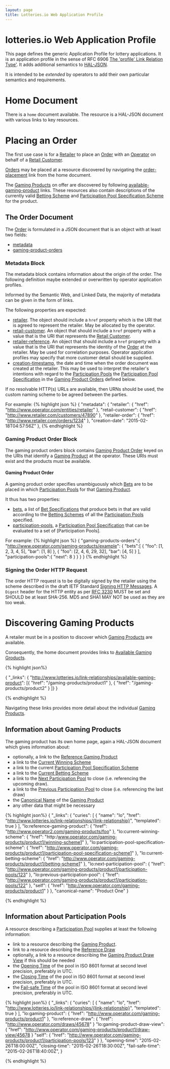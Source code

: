 ```yaml
---
layout: page
title: Lotteries.io Web Application Profile
---
```


# lotteries.io Web Application Profile

This page defines the generic Application Profile for lottery applications. It is an application profile in the sense of RFC 6906 [The 'profile' Link Relation Type'](https://www.ietf.org/rfc/rfc6906.txt). It adds additional semantics to [HAL-JSON](http://stateless.co/hal_specification.html).

It is intended to be *extended* by operators to add their own particular semantics and requirements.

# Home Document

There is a `home` document available. The resource is a HAL-JSON document with various links to key resources.

# Placing an Order

The first use case is for a [Retailer](../concepts/retailer) to place an [Order](../concepts/order) with an [Operator](../concepts/operator) on behalf of a [Retail Customer](../concepts/retail-customer).

[Orders](../concepts/order) may be placed at a resource discovered by navigating the [order-placement](../link-relationships/order-placement) link from the home document.

The [Gaming Products](../concepts/gaming-product) on offer are discovered by following [available-gaming-product](../link-relationships/available-gaming-product) links. These resources also contain descriptions of the currently valid [Betting Scheme](../concepts/betting-scheme) and [Participation Pool Specification Scheme](../concepts/participation-pool-specification-scheme) for the product.

## The Order Document

The [Order](../concepts/order) is formulated in a JSON document that is an object with at least two fields:

- [metadata](../properties/metadata)
- [gaming-product-orders](../properties/gaming-product-orders)

### Metadata Block

The metadata block contains information about the origin of the order. The following definition maybe extended or overwritten by operator application profiles.

Informed by the Semantic Web, and Linked Data, the majority of metadata can be given in the form of links.

The following properties are expected:

- [retailer](../properties/retailer). The object should include a `href` property which is the URI that is agreed to represent the retailer. May be allocated by the operator. 
- [retail-customer](../properties/retail-customer). An object that should include a `href` property with a value that is the URI that represents the [Retail Customer](../concepts/retail-customer). 
- [retailer-reference](../properties/retailer-order-reference). An object that should include a `href` property with a value that is the URI that represents the identity of the [Order](../concepts/order) at the retailer. May be used for correlation purposes. Operator application profiles may specify that more customer detail should be supplied.
- [creation-timestamp](../properties/creation-date), the date and time when the order document was created at the retailer. This may be used to interpret the retailer's intentions with regard to the [Participation Pools](../concepts/participation-pool) the [Participation Pool Specification](../concepts/participation-pool-specification) in the [Gaming Product Orders](../concepts/gaming-product-order) defined below.


If no resolvable HTTP(s) URLs are available, then URNs should be used, the custom naming scheme to be agreed between the parties.

For example:
{% highlight json %}
{
  "metadata": {
    "retailer": {
      "href": "http://www.operator.com/entities/retailer"
    },
    "retail-customer": {
      "href": "http://www.retailer.com/customers/47890"
    },
    "retailer-order": {
      "href": "http://www.retailer.com/orders/1234"
    },
    "creation-date": "2015-02-18T04:57:56Z"
  },
{% endhighlight %}

### Gaming Product Order Block

The gaming product orders block contains [Gaming Product Order](../concepts/gaming-product-order) keyed on the URIs that identify a [Gaming Product](../concepts/gaming-product) at the operator. These URIs must exist and the products must be available.

#### Gaming Product Order
A gaming product order specifies unambiguously which [Bets](../concepts/bet) are to be placed in which [Participation Pools](../concepts/participation-pool) for that [Gaming Product](../concepts/gaming-product).

It thus has two properties:

* [bets](../properties/bets), a list of [Bet Specifications](../concepts/bet-specification) that produce bets in that are valid according to the [Betting Schemes](../concepts/betting-scheme) of all the [Participation Pools](../concepts/participation-pool) specified.
* [participation-pools](../properties/participation-pools), a [Participation Pool Specification](../concepts/participation-pool-specification) that can be evaluated to a set of [Participation Pools].

For example:
{% highlight json %}
{
 "gaming-products-orders":{
    "http://www.operator.com/gaming-products/example": {
    	"bets":[
      	{
        	"foo": [1, 2, 3, 4, 5],
          "bar": [1, 8]
        },
        {
        	"foo": [2, 4, 6, 29, 32],
          "bar": [4, 5]
        }
      ],
      "participation-pools":{
      	"next": 8
      }
   }
  }
}
{% endhighlight %}

### Signing the Order HTTP Request
The order HTTP request is to be digitally signed by the retailer using the scheme described in the draft IETF Standard [Signing HTTP Messages](https://tools.ietf.org/html/draft-cavage-http-signatures-03). A `Digest` header for the HTTP entity as per [RFC 3230](http://tools.ietf.org/html/rfc3230) MUST be set and SHOULD be at least SHA-256. MD5 and SHA1 MAY NOT be used as they are too weak.

# Discovering Gaming Products

A retailer must be in a position to discover which [Gaming Products](../concepts/gaming-product) are available.

Consequently, the home document provides links to [Available Gaming Groducts](../link-relationships/available-gaming-product).

{% highlight json%}

{
	"_links": {
		"http://www.lotteries.io/link-relationships/available-gaming-product": [{
				"href": "/gaming-products/product1"
			}, {
				"href": "/gaming-products/product2"
			}
		]}
}

{% endhighlight %}

Navigating these links provides more detail about the individual [Gaming Products](../concepts/gaming-product).

## Information about Gaming Products

The gaming product has its own home page, again a HAL-JSON document which gives information about:

* optionally, a link to the [Reference Gaming Product](../link-relationships/reference-gaming-product)
* a link to the [Current Winning Scheme](../link-relationships/current-winning-scheme)
* a link to the current [Participation Pool Specification Scheme](../link-relationships/participation-pool-specification-scheme)
* a link to the [Current Betting Scheme](../link-relationships/current-betting-scheme)
* a link to the [Next Participation Pool](../link-relationships/next-participation-pool) to close (i.e. referencing the upcoming draw).
* a link to the [Previous Participation Pool](../link-relationships/previous-participation-pool) to close (i.e. referencing the last draw)
* the [Canonical Name](../properties/canonical-name) of the [Gaming Product](../concepts/gaming-product)
* any other data that might be necessary

{% highlight json%}
{
	"_links": {
	  "curies": [
	    {
	      "name": "lo",
	      "href": "http://www.lotteries.io/link-relationships/{link-relationship}",
		  "templated": true
	    }
	  ],
	  "lo:reference-gaming-product": {
        "href": "http://www.operator2.com/gaming-products/foo"
	  },
      "lo:current-winning-scheme": {
		"href": "http:/www.operator.com/gaming-products/product1/winning-scheme1"
      },
      "lo:participation-pool-specification-scheme": {
        "href": "http://www.operator.com/gaming-products/product1/participation-pool-specification-scheme1"
	  },
      "lo:current-betting-scheme": {
		"href": "http://www.operator.com/gaming-products/product1/betting-scheme1"
      },
      "lo:next-participation-pool": {
		"href": "http://www.operator.com/gaming-products/product1/participation-pools/123"
      },
	  "lo:previous-participation-pool": {
		"href": "http://www.operator.com/gaming-products/product1/participation-pools/122"
      },
	  "self": {
		"href": "http://www.operator.com/gaming-products/product1"
	  }
   },
   "canonical-name": "Product One"
}

{% endhighlight %}

## Information about Participation Pools

A resource describing a [Participation Pool](../concepts/participation-pool) supplies at least the following information:

* link to a resource describing the [Gaming Product](../link-relationships/gaming-product).
* link to a resource describing the [Reference Draw](../link-relationships/reference-draw)
* optionally, a link to a resource describing the [Gaming Product Draw View](../link-relationships/gaming-product-draw-view) if this should be needed
* the [Opening Time](../properties/opening-time) of the pool in ISO 8601 format at second level precision, preferably in UTC.
* the [Closing Time](../properties/closing-time) of the pool in ISO 8601 format at second level precision, preferably in UTC.
* the [Fail-safe Time](../properties/fail-safe-time) of the pool in ISO 8601 format at second level precision, preferably in UTC.

{% highlight json%}
{
	"_links": {
	  "curies": [
	    {
	      "name": "lo",
	      "href": "http://www.lotteries.io/link-relationships/{link-relationship}",
		  "templated": true
	    }
	  ],
	  "lo:gaming-product": {
        "href": "http://www.operator.com/gaming-products/product1"
	  },
      "lo:reference-draw": {
		"href": "http://www.operator.com/draws/45678"
      }
      "lo:gaming-product-draw-view": {
		"href": "http://www.operator.com/gaming-products/product1/draw-view/45678
       }
	  "self": {
		"href": "http://www.operator.com/gaming-products/product1/participation-pools/123"
	  }
   },
   "opening-time": "2015-02-26T18:00:00Z",
   "closing-time": "2015-02-26T18:30:00Z",
   "fail-safe-time": "2015-02-26T18:40:00Z",
}

{% endhighlight %}